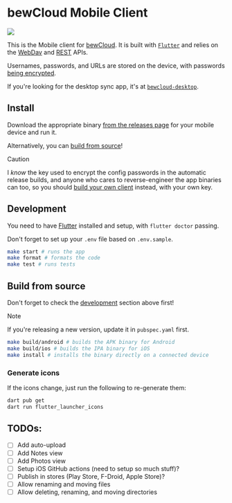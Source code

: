 # bewCloud Mobile Client

[![](https://github.com/bewcloud/bewcloud-mobile/workflows/Run%20Tests/badge.svg)](https://github.com/bewcloud/bewcloud-mobile/actions?workflow=Run+Tests)

This is the Mobile client for [bewCloud](https://github.com/bewcloud/bewcloud). It is built with [`Flutter`](https://flutter.dev) and relies on the [WebDav](https://github.com/bewcloud/bewcloud/blob/main/routes/dav.tsx) and [REST](https://github.com/bewcloud/bewcloud/tree/main/routes/api/files) APIs.

Usernames, passwords, and URLs are stored on the device, with passwords [being encrypted](/lib/encryption.dart).

If you're looking for the desktop sync app, it's at [`bewcloud-desktop`](https://github.com/bewcloud/bewcloud-desktop).

## Install

Download the appropriate binary [from the releases page](https://github.com/bewcloud/bewcloud-mobile/releases) for your mobile device and run it.

Alternatively, you can [build from source](#build-from-source)!

> [!CAUTION]
> I _know_ the key used to encrypt the config passwords in the automatic release builds, and anyone who cares to reverse-engineer the app binaries can too, so you should [build your own client](#build-from-source) instead, with your own key.

## Development

You need to have [Flutter](https://docs.flutter.dev/get-started/install) installed and setup, with `flutter doctor` passing.

Don't forget to set up your `.env` file based on `.env.sample`.

```sh
make start # runs the app
make format # formats the code
make test # runs tests
```

## Build from source

Don't forget to check the [development](#development) section above first!

> [!NOTE]
> If you're releasing a new version, update it in `pubspec.yaml` first.

```sh
make build/android # builds the APK binary for Android
make build/ios # builds the IPA binary for iOS
make install # installs the binary directly on a connected device
```

### Generate icons

If the icons change, just run the following to re-generate them:

```sh
dart pub get
dart run flutter_launcher_icons
```

## TODOs:

- [ ] Add auto-upload
- [ ] Add Notes view
- [ ] Add Photos view
- [ ] Setup iOS GitHub actions (need to setup so much stuff)?
- [ ] Publish in stores (Play Store, F-Droid, Apple Store)?
- [ ] Allow renaming and moving files
- [ ] Allow deleting, renaming, and moving directories
